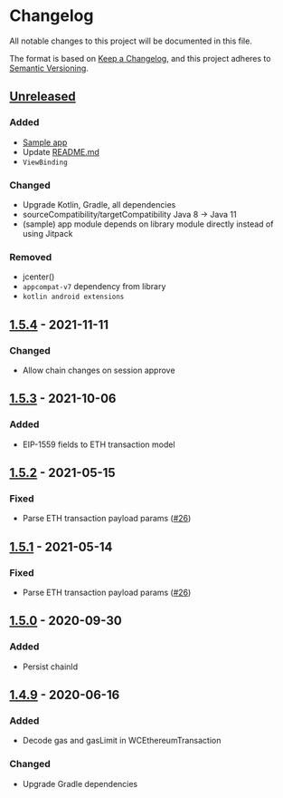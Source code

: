 # Changelog

All notable changes to this project will be documented in this file.

The format is based on [Keep a Changelog](https://keepachangelog.com/en/1.0.0/), and this project
adheres to [Semantic Versioning](https://semver.org/spec/v2.0.0.html).

## [Unreleased]

### Added

- [Sample app](app)
- Update [README.md](README.md)
- `ViewBinding`

### Changed

- Upgrade Kotlin, Gradle, all dependencies
- sourceCompatibility/targetCompatibility Java 8 -> Java 11
- (sample) app module depends on library module directly instead of using Jitpack

### Removed

- jcenter()
- `appcompat-v7` dependency from library
- `kotlin android extensions`

## [1.5.4] - 2021-11-11

### Changed

- Allow chain changes on session approve

## [1.5.3] - 2021-10-06

### Added

- EIP-1559 fields to ETH transaction model

## [1.5.2] - 2021-05-15

### Fixed

- Parse ETH transaction payload params ([#26](https://github.com/trustwallet/wallet-connect-kotlin/issues/26))

## [1.5.1] - 2021-05-14

### Fixed

- Parse ETH transaction payload params ([#26](https://github.com/trustwallet/wallet-connect-kotlin/issues/26))

## [1.5.0] - 2020-09-30

### Added

- Persist chainId

## [1.4.9] - 2020-06-16

### Added

- Decode gas and gasLimit in WCEthereumTransaction

### Changed

- Upgrade Gradle dependencies


[Unreleased]: https://github.com/trustwallet/wallet-connect-kotlin/compare/1.0.0...HEAD

[1.5.4]: https://github.com/trustwallet/wallet-connect-kotlin/compare/1.5.3...1.5.4

[1.5.3]: https://github.com/trustwallet/wallet-connect-kotlin/compare/1.5.2...1.5.3

[1.5.2]: https://github.com/trustwallet/wallet-connect-kotlin/compare/1.5.1...1.5.2

[1.5.1]: https://github.com/trustwallet/wallet-connect-kotlin/compare/1.5.0...1.5.1

[1.5.0]: https://github.com/trustwallet/wallet-connect-kotlin/compare/1.4.9...1.5.0

[1.4.9]: https://github.com/trustwallet/wallet-connect-kotlin/compare/1.4.8...1.4.9